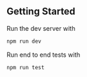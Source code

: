## Getting Started

Run the dev server with

```bash
npm run dev
```

Run end to end tests with
```bash
npm run test
```